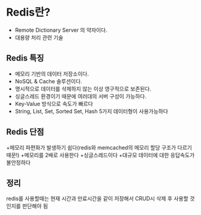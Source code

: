 Redis란?
==========================
+ Remote Dictionary Server 의 약자이다.
+ 대용량 처리 관련 기술


Redis 특징
-------------------------------------

+ 메모리 기반의 데이터 저장소이다.
+ NoSQL & Cache 솔루션이다.
+ 명시적으로 데이터를 삭제하지 않는 이상 영구적으로 보존된다.
+ 싱글스레드 환경이기 때문에 여러대의 서버 구성이 가능하다.
+ Key-Value 방식으로 속도가 빠르다
+ String, List, Set, Sorted Set, Hash 5가지 데이터형이 사용가능하다


Redis 단점
-----------------------------------

+메모리 파편화가 발생하기 쉽다(redis와 memcached의 메모리 할당 구조가 다르기 때문!)
+메모리를 2배로 사용한다
+싱글스레드이다
+대규모 데이터에 대한 응답속도가 불안정하다



정리
------------------------------------
redis를 사용할때는 현재 시간과 만료시간을 같이 저장해서 CRUD시 삭제 후 사용할 것인지를 판단해야 됨 
